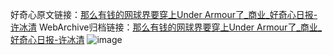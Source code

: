 好奇心原文链接：[那么有钱的网球界要穿上Under Armour了_商业_好奇心日报-许冰清](https://www.qdaily.com/articles/4869.html)
WebArchive归档链接：[那么有钱的网球界要穿上Under Armour了_商业_好奇心日报-许冰清](http://web.archive.org/web/20190623163234/https://www.qdaily.com/articles/4869.html)
![image](http://ww3.sinaimg.cn/large/007d5XDply1g3wgefok37j30u02v81kx)